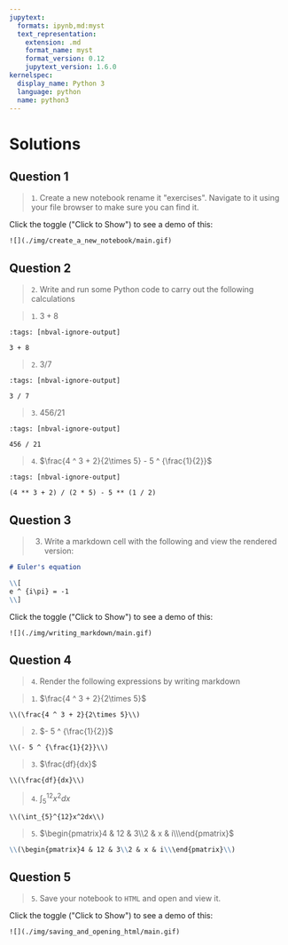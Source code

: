 ```yaml
---
jupytext:
  formats: ipynb,md:myst
  text_representation:
    extension: .md
    format_name: myst
    format_version: 0.12
    jupytext_version: 1.6.0
kernelspec:
  display_name: Python 3
  language: python
  name: python3
---
```


# Solutions

## Question 1

> `1`. Create a new notebook rename it "exercises". Navigate to it using your
> file browser to make sure you can find it.

Click the toggle ("Click to Show") to see a demo of this:

```{toggle}
![](./img/create_a_new_notebook/main.gif)
```

## Question 2

> `2`. Write and run some Python code to carry out the following calculations

> `1`. $3 + 8$

```{code-cell} ipython 3
:tags: [nbval-ignore-output]

3 + 8
```

> `2`. $3 / 7$

```{code-cell} ipython3
:tags: [nbval-ignore-output]

3 / 7
```

> `3`. $456 / 21$

```{code-cell} ipython3
:tags: [nbval-ignore-output]

456 / 21
```

> `4`. $\frac{4 ^ 3 + 2}{2\times 5} - 5 ^ {\frac{1}{2}}$

```{code-cell} ipython3
:tags: [nbval-ignore-output]

(4 ** 3 + 2) / (2 * 5) - 5 ** (1 / 2)
```

## Question 3

> 3. Write a markdown cell with the following and view the rendered version:

```md
# Euler's equation

\\[
e ^ {i\pi} = -1
\\]
```

Click the toggle ("Click to Show") to see a demo of this:

```{toggle}
![](./img/writing_markdown/main.gif)
```

## Question 4

> `4`. Render the following expressions by writing markdown

> `1`. $\frac{4 ^ 3 + 2}{2\times 5}$

```
\\(\frac{4 ^ 3 + 2}{2\times 5}\\)
```

> `2`. $- 5 ^ {\frac{1}{2}}$

```
\\(- 5 ^ {\frac{1}{2}}\\)
```

> `3`. $\frac{df}{dx}$

```
\\(\frac{df}{dx}\\)
```

> `4`. $\int_{5}^{12}x^2dx$

```
\\(\int_{5}^{12}x^2dx\\)
```

> `5`. $\begin{pmatrix}4 & 12 & 3\\2 & x & i\\\end{pmatrix}$

```md
\\(\begin{pmatrix}4 & 12 & 3\\2 & x & i\\\end{pmatrix}\\)
```

## Question 5

> `5`. Save your notebook to `HTML` and open and view it.

Click the toggle ("Click to Show") to see a demo of this:

```{toggle}
![](./img/saving_and_opening_html/main.gif)
```
